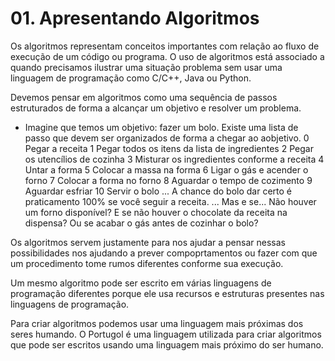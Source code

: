 # 01. Apresentando Algoritmos
Os algoritmos representam conceitos importantes com relação ao fluxo de execução de um código ou programa.
O uso de algoritmos está associado a quando precisamos ilustrar uma situação problema sem usar uma linguagem
de programação como C/C++, Java ou Python.

Devemos pensar em algoritmos como uma sequência de passos estruturados de forma a alcançar um objetivo e resolver um problema.

* Imagine que temos um objetivo: fazer um bolo.
Existe uma lista de passo que devem ser organizados de forma a chegar ao aobjetivo.
0 Pegar a receita
1 Pegar todos os itens da lista de ingredientes
2 Pegar os utencílios de cozinha
3 Misturar os ingredientes conforme a receita
4 Untar a forma
5 Colocar a massa na forma
6 Ligar o gás e acender o forno
7 Colocar a forma no forno
8 Aguardar o tempo de cozimento
9 Aguardar esfriar
10 Servir o bolo
...
A chance do bolo dar certo é praticamento 100% se você seguir a receita.
...
Mas e se...
Não houver um forno disponível?
E se não houver o chocolate da receita na dispensa?
Ou se acabar o gás antes de cozinhar o bolo?

Os algoritmos servem justamente para nos ajudar a pensar nessas possibilidades
nos ajudando a prever compoprtamentos ou fazer com que um procedimento tome rumos
diferentes conforme sua execução.

Um mesmo algoritmo pode ser escrito em várias linguagens de programação diferentes
porque ele usa recursos e estruturas presentes nas linguagens de programação.

Para criar algoritmos podemos usar uma linguagem mais próximas dos seres humando.
O Portugol é uma linguagem utilizada para criar algoritmos que pode ser escritos
usando uma linguagem mais próximo do ser humano.